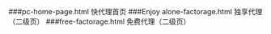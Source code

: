 ###pc-home-page.html  快代理首页
###Enjoy alone-factorage.html   独享代理（二级页）
###free-factorage.html  免费代理（二级页）
